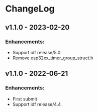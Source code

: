 # ChangeLog

## v1.1.0 - 2023-02-20

### Enhancements:
* Support idf release/5.0
* Remove esp32xx_timer_group_struct.h

## v1.1.0 - 2022-06-21
### Enhancements:
* First submit
* Support idf release/4.4